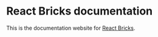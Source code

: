 # React Bricks documentation

This is the documentation website for [React Bricks](https://reactbricks.com).